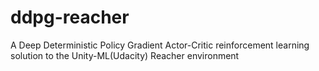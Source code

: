 # ddpg-reacher
A Deep Deterministic Policy Gradient Actor-Critic reinforcement learning solution to the Unity-ML(Udacity) Reacher environment
